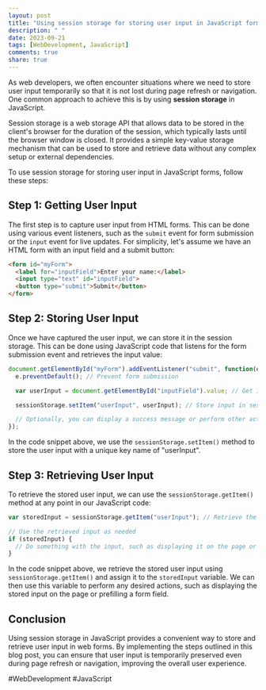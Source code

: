 ```yaml
---
layout: post
title: "Using session storage for storing user input in JavaScript forms"
description: " "
date: 2023-09-21
tags: [WebDevelopment, JavaScript]
comments: true
share: true
---
```


As web developers, we often encounter situations where we need to store user input temporarily so that it is not lost during page refresh or navigation. One common approach to achieve this is by using **session storage** in JavaScript.

Session storage is a web storage API that allows data to be stored in the client's browser for the duration of the session, which typically lasts until the browser window is closed. It provides a simple key-value storage mechanism that can be used to store and retrieve data without any complex setup or external dependencies.

To use session storage for storing user input in JavaScript forms, follow these steps:

## Step 1: Getting User Input

The first step is to capture user input from HTML forms. This can be done using various event listeners, such as the `submit` event for form submission or the `input` event for live updates. For simplicity, let's assume we have an HTML form with an input field and a submit button:

```html
<form id="myForm">
  <label for="inputField">Enter your name:</label>
  <input type="text" id="inputField">
  <button type="submit">Submit</button>
</form>
```

## Step 2: Storing User Input

Once we have captured the user input, we can store it in the session storage. This can be done using JavaScript code that listens for the form submission event and retrieves the input value:

```javascript
document.getElementById("myForm").addEventListener("submit", function(e) {
  e.preventDefault(); // Prevent form submission

  var userInput = document.getElementById("inputField").value; // Get input value

  sessionStorage.setItem("userInput", userInput); // Store input in session storage

  // Optionally, you can display a success message or perform other actions here
});
```

In the code snippet above, we use the `sessionStorage.setItem()` method to store the user input with a unique key name of "userInput".

## Step 3: Retrieving User Input

To retrieve the stored user input, we can use the `sessionStorage.getItem()` method at any point in our JavaScript code:

```javascript
var storedInput = sessionStorage.getItem("userInput"); // Retrieve the stored input

// Use the retrieved input as needed
if (storedInput) {
  // Do something with the input, such as displaying it on the page or prefilling a form field
}
```

In the code snippet above, we retrieve the stored user input using `sessionStorage.getItem()` and assign it to the `storedInput` variable. We can then use this variable to perform any desired actions, such as displaying the stored input on the page or prefilling a form field.

## Conclusion

Using session storage in JavaScript provides a convenient way to store and retrieve user input in web forms. By implementing the steps outlined in this blog post, you can ensure that user input is temporarily preserved even during page refresh or navigation, improving the overall user experience.

#WebDevelopment #JavaScript